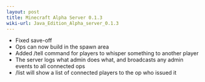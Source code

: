 ```yaml
---
layout: post
title: Minecraft Alpha Server 0.1.3
wiki-url: Java_Edition_Alpha_server_0.1.3
---
```


* Fixed save-off
* Ops can now build in the spawn area
* Added /tell command for players to whisper something to another player
* The server logs what admin does what, and broadcasts any admin events to all connected ops
* /list will show a list of connected players to the op who issued it
